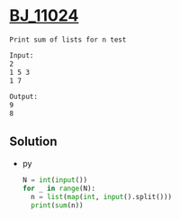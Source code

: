 # [BJ_11024](https://acmicpc.net/problem/11024)

```en
Print sum of lists for n test
```

```txt
Input:
2
1 5 3
1 7

Output:
9
8
```

## Solution

* py

  ```py
  N = int(input())
  for _ in range(N):
    n = list(map(int, input().split()))
    print(sum(n))
  ```
